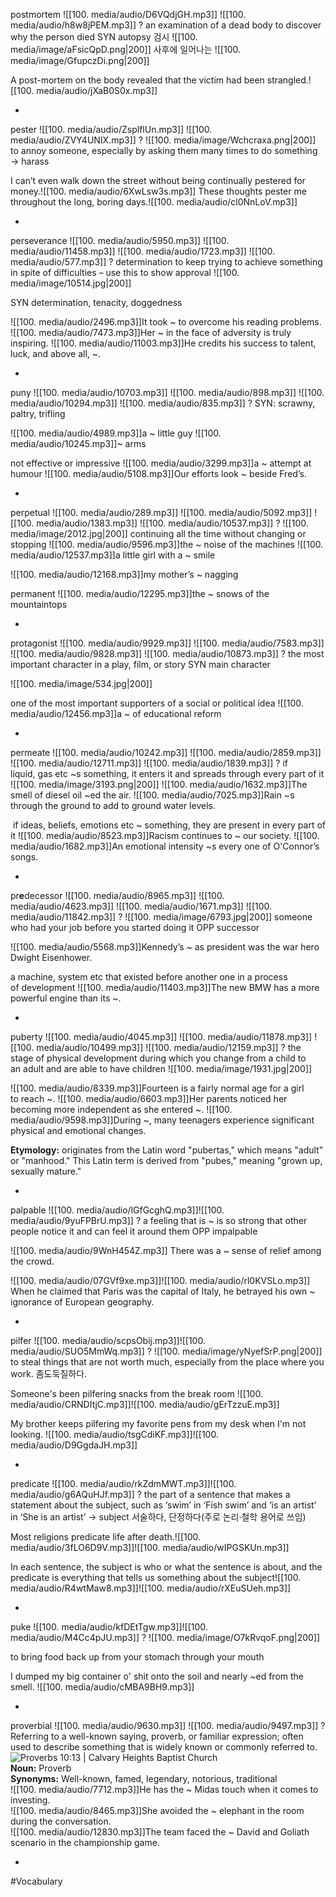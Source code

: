 postmortem ![[100. media/audio/D6VQdjGH.mp3]] ![[100. media/audio/h8w8jPEM.mp3]]
?
an examination of a dead body to discover why the person died SYN autopsy 검시
![[100. media/image/aFsicQpD.png|200]]
사후에 일어나는
![[100. media/image/GfupczDi.png|200]]

A post-mortem on the body revealed that the victim had been strangled.![[100. media/audio/jXaB0S0x.mp3]]
<!--SR:!2025-11-09,16,290-->
-

pester ![[100. media/audio/ZsplflUn.mp3]] ![[100. media/audio/ZVY4UNIX.mp3]]
?
![[100. media/image/Wchcraxa.png|200]]
to annoy someone, especially by asking them many times to do something → harass

I can’t even walk down the street without being continually pestered for money.![[100. media/audio/6XwLsw3s.mp3]]
These thoughts pester me throughout the long, boring days.![[100. media/audio/cl0NnLoV.mp3]]
<!--SR:!2025-11-06,16,290-->
-

perseverance ![[100. media/audio/5950.mp3]] ![[100. media/audio/11458.mp3]] ![[100. media/audio/1723.mp3]] ![[100. media/audio/577.mp3]]
?
determination to keep trying to achieve something in spite of difficulties – use this to show approval
![[100. media/image/10514.jpg|200]]

SYN determination, tenacity, doggedness

![[100. media/audio/2496.mp3]]It took ~ to overcome his reading problems.
![[100. media/audio/7473.mp3]]Her ~ in the face of adversity is truly inspiring.
![[100. media/audio/11003.mp3]]He credits his success to talent, luck, and above all, ~.
<!--SR:!2025-11-02,12,270-->
-

puny ![[100. media/audio/10703.mp3]] ![[100. media/audio/898.mp3]] ![[100. media/audio/10294.mp3]] ![[100. media/audio/835.mp3]]
?
SYN: scrawny, paltry, trifling

![[100. media/audio/4989.mp3]]a ~ little guy
![[100. media/audio/10245.mp3]]~ arms

not effective or impressive
![[100. media/audio/3299.mp3]]a ~ attempt at humour ![[100. media/audio/5108.mp3]]Our efforts look ~ beside Fred’s.
<!--SR:!2025-10-27,4,285-->
-

perpetual ![[100. media/audio/289.mp3]] ![[100. media/audio/5092.mp3]] ![[100. media/audio/1383.mp3]] ![[100. media/audio/10537.mp3]]
?
![[100. media/image/2012.jpg|200]]
continuing all the time without changing or stopping
![[100. media/audio/9596.mp3]]the ~ noise of the machines  ![[100. media/audio/12537.mp3]]a little girl with a ~ smile

![[100. media/audio/12168.mp3]]my mother’s ~ nagging

permanent
![[100. media/audio/12295.mp3]]the ~ snows of the mountaintops
<!--SR:!2025-11-06,16,290-->
-

protagonist ![[100. media/audio/9929.mp3]] ![[100. media/audio/7583.mp3]] ![[100. media/audio/9828.mp3]] ![[100. media/audio/10873.mp3]]
?
the most important character in a play, film, or story SYN main character

![[100. media/image/534.jpg|200]]

one of the most important supporters of a social or political idea
![[100. media/audio/12456.mp3]]a ~ of educational reform
<!--SR:!2025-11-06,16,290-->
-

permeate ![[100. media/audio/10242.mp3]] ![[100. media/audio/2859.mp3]] ![[100. media/audio/12711.mp3]] ![[100. media/audio/1839.mp3]]
?
if liquid, gas etc ~s something, it enters it and spreads through every part of it
![[100. media/image/3193.png|200]]
![[100. media/audio/1632.mp3]]The smell of diesel oil ~ed the air.
![[100. media/audio/7025.mp3]]Rain ~s through the ground to add to ground water levels.

 if ideas, beliefs, emotions etc ~ something, they are present in every part of it
![[100. media/audio/8523.mp3]]Racism continues to ~ our society.
![[100. media/audio/1682.mp3]]An emotional intensity ~s every one of O'Connor’s songs.
<!--SR:!2025-10-26,3,266-->
-

pr**e**decessor ![[100. media/audio/8965.mp3]] ![[100. media/audio/4623.mp3]] ![[100. media/audio/1671.mp3]] ![[100. media/audio/11842.mp3]]
?
![[100. media/image/6793.jpg|200]]
someone who had your job before you started doing it OPP successor

![[100. media/audio/5568.mp3]]Kennedy’s ~ as president was the war hero Dwight Eisenhower.

a machine, system etc that existed before another one in a process of development
![[100. media/audio/11403.mp3]]The new BMW has a more powerful engine than its ~.
<!--SR:!2025-10-27,4,286-->
-

puberty ![[100. media/audio/4045.mp3]] ![[100. media/audio/11878.mp3]] ![[100. media/audio/10499.mp3]] ![[100. media/audio/12159.mp3]]
?
the stage of physical development during which you change from a child to an adult and are able to have children  ![[100. media/image/1931.jpg|200]]

![[100. media/audio/8339.mp3]]Fourteen is a fairly normal age for a girl to reach ~.
![[100. media/audio/6603.mp3]]Her parents noticed her becoming more independent as she entered ~.
![[100. media/audio/9598.mp3]]During ~, many teenagers experience significant physical and emotional changes.

**Etymology:** originates from the Latin word "pubertas," which means "adult" or "manhood." This Latin term is derived from "pubes," meaning "grown up, sexually mature."
<!--SR:!2025-11-07,12,286-->
-

palpable ![[100. media/audio/lGfGcghQ.mp3]]![[100. media/audio/9yuFPBrU.mp3]]
?
a feeling that is ~ is so strong that other people notice it and can feel it around them OPP impalpable

![[100. media/audio/9WnH454Z.mp3]]
There was a ~ sense of relief among the crowd.

![[100. media/audio/07GVf9xe.mp3]]![[100. media/audio/rl0KVSLo.mp3]]
When he claimed that Paris was the capital of Italy, he betrayed his own ~ ignorance of European geography.

<!--SR:!2025-10-29,1,230-->
-

pilfer ![[100. media/audio/scpsObij.mp3]]![[100. media/audio/SUO5MmWq.mp3]]
?
![[100. media/image/yNyefSrP.png|200]]
to steal things that are not worth much, especially from the place where you work.
좀도둑질하다.

Someone's been pilfering snacks from the break room
![[100. media/audio/CRNDItjC.mp3]]![[100. media/audio/gErTzzuE.mp3]]


My brother keeps pilfering my favorite pens from my desk when I'm not looking.
![[100. media/audio/tsgCdiKF.mp3]]![[100. media/audio/D9GgdaJH.mp3]]

<!--SR:!2025-10-29,1,230-->
-

predicate ![[100. media/audio/rkZdmMWT.mp3]]![[100. media/audio/g6AQuHJf.mp3]]
?
 the part of a sentence that makes a statement about the subject, such as ‘swim’ in ‘Fish swim’ and ‘is an artist’ in ‘She is an artist’ → subject
서술하다, 단정하다(주로 논리·철학 용어로 쓰임)

Most religions predicate life after death.![[100. media/audio/3fLO6D9V.mp3]]![[100. media/audio/wIPGSKUn.mp3]]

In each sentence, the subject is who or what the sentence is about, and the predicate is everything that tells us something about the subject![[100. media/audio/R4wtMaw8.mp3]]![[100. media/audio/rXEuSUeh.mp3]]

<!--SR:!2025-10-29,1,230-->
-

puke ![[100. media/audio/kfDEtTgw.mp3]]![[100. media/audio/M4Cc4pJU.mp3]]
?
![[100. media/image/O7kRvqoF.png|200]]

to bring food back up from your stomach through your mouth

I dumped my big container o' shit onto the soil and nearly ~ed from the smell. ![[100. media/audio/cMBA9BH9.mp3]]

<!--SR:!2025-10-29,1,230-->
-
proverbial ![[100. media/audio/9630.mp3]] ![[100. media/audio/9497.mp3]]
?
Referring to a well-known saying, proverb, or familiar expression; often used to describe something that is widely known or commonly referred to.  
![Proverbs 10:13 | Calvary Heights Baptist Church](https://unknown_file.png.com/images?q=tbn:ANd9GcSA8sGu4WylAQLLnuWg_GSAm1wL2yYmLqJugw&usqp=CAU)  
**Noun:** Proverb  
**Synonyms:** Well-known, famed, legendary, notorious, traditional  
![[100. media/audio/7712.mp3]]He has the ~ Midas touch when it comes to investing.  
![[100. media/audio/8465.mp3]]She avoided the ~ elephant in the room during the conversation.  
![[100. media/audio/12830.mp3]]The team faced the ~ David and Goliath scenario in the championship game.
<!--SR:!2025-10-31,1,230-->
-

#Vocabulary
